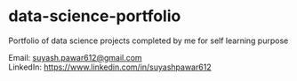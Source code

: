 # data-science-portfolio
Portfolio of data science projects completed by me for self learning purpose

Email: suyash.pawar612@gmail.com <br />
LinkedIn: https://www.linkedin.com/in/suyashpawar612
